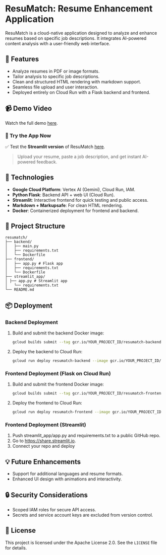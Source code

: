# ResuMatch: Resume Enhancement Application

ResuMatch is a cloud-native application designed to analyze and enhance resumes based on specific job descriptions. It integrates AI-powered content analysis with a user-friendly web interface.

## 🌟 Features
- Analyze resumes in PDF or image formats.
- Tailor analysis to specific job descriptions.
- Clean and structured HTML rendering with markdown support.
- Seamless file upload and user interaction.
- Deployed entirely on Cloud Run with a Flask backend and frontend.

## 📹 Demo Video
Watch the full demo [here](https://www.youtube.com/watch?v=o00hYlLGNeI).

### 🎯 Try the App Now
✅ Test the **Streamlit version** of ResuMatch [here](https://resume-analyzer-enhancer-ct4nyfzhkbrpkp2ft9cgbm.streamlit.app/).

> Upload your resume, paste a job description, and get instant AI-powered feedback.

## 🚀 Technologies
- **Google Cloud Platform**: Vertex AI (Gemini), Cloud Run, IAM.
- **Python Flask**: Backend API + web UI (Cloud Run).
- **Streamlit**: Interactive frontend for quick testing and public access.
- **Markdown + Markupsafe**: For clean HTML rendering.
- **Docker**: Containerized deployment for frontend and backend.

## 📁 Project Structure
```
resumatch/
├── backend/
│   ├── main.py
│   ├── requirements.txt
│   └── Dockerfile
├── frontend/
│   ├── app.py # Flask app
│   ├── requirements.txt
│   └── Dockerfile
├── streamlit_app/
│ ├── app.py # Streamlit app
│   └── requirements.txt
└── README.md
```

## 📦 Deployment
### Backend Deployment
1. Build and submit the backend Docker image:
   ```bash
   gcloud builds submit --tag gcr.io/YOUR_PROJECT_ID/resumatch-backend
   ```
2. Deploy the backend to Cloud Run:
   ```bash
   gcloud run deploy resumatch-backend --image gcr.io/YOUR_PROJECT_ID/resumatch-backend --platform managed --region YOUR_REGION --allow-unauthenticated
   ```

### Frontend Deployment (Flask on Cloud Run)
1. Build and submit the frontend Docker image:
   ```bash
   gcloud builds submit --tag gcr.io/YOUR_PROJECT_ID/resumatch-frontend
   ```
2. Deploy the frontend to Cloud Run:
   ```bash
   gcloud run deploy resumatch-frontend --image gcr.io/YOUR_PROJECT_ID/resumatch-frontend --platform managed --region YOUR_REGION --allow-unauthenticated
   ```
### Frontend Deployment (Streamlit)
1. Push streamlit_app/app.py and requirements.txt to a public GitHub repo.
2. Go to https://share.streamlit.io.
3. Connect your repo and deploy
   
## 💡 Future Enhancements
- Support for additional languages and resume formats.
- Enhanced UI design with animations and interactivity.

## 🔒 Security Considerations
- Scoped IAM roles for secure API access.
- Secrets and service account keys are excluded from version control.

## 🪪 License

This project is licensed under the Apache License 2.0. See the `LICENSE` file for details.
